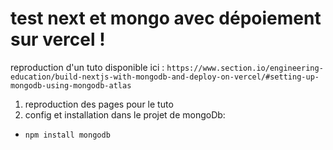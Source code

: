 # test next et mongo avec dépoiement sur vercel !

reproduction d'un tuto disponible ici :
`https://www.section.io/engineering-education/build-nextjs-with-mongodb-and-deploy-on-vercel/#setting-up-mongodb-using-mongodb-atlas`

1) reproduction des pages pour le tuto 
2) config et installation dans le projet de mongoDb:
 - `npm install mongodb`
 

